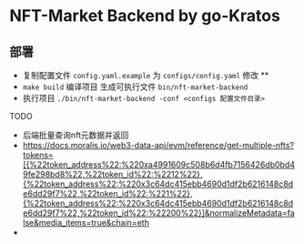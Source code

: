 # NFT-Market Backend by go-Kratos

## 部署
 
- 复制配置文件 `config.yaml.example` 为 `configs/config.yaml` 修改 **
- `make build` 编译项目 生成可执行文件 `bin/nft-market-backend`
- 执行项目 `./bin/nft-market-backend -conf <configs 配置文件目录>`


TODO 
- 后端批量查询nft元数据并返回
- https://docs.moralis.io/web3-data-api/evm/reference/get-multiple-nfts?tokens=[{%22token_address%22:%220xa4991609c508b6d4fb7156426db0bd49fe298bd8%22,%22token_id%22:%2212%22},{%22token_address%22:%220x3c64dc415ebb4690d1df2b6216148c8de6dd29f7%22,%22token_id%22:%221%22},{%22token_address%22:%220x3c64dc415ebb4690d1df2b6216148c8de6dd29f7%22,%22token_id%22:%22200%22}]&normalizeMetadata=false&media_items=true&chain=eth
- 